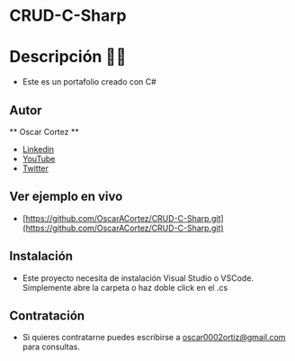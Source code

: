 # CRUD-C-Sharp

# Descripción 👨‍⚖️

* Este es un portafolio creado con C# 

## Autor
** Oscar Cortez **


* [Linkedin](https://www.linkedin.com/in/oscar-cortez-6058401a/) 
* [YouTube](https://youtu.be/E9PlulBIU3U/)
* [Twitter](https://twitter.com/oscar0101?t=rJR55R2Ue-rAKAiJAeuOnQ&s=09/)

## Ver ejemplo en vivo

* [https://github.com/OscarACortez/CRUD-C-Sharp.git](https://github.com/OscarACortez/CRUD-C-Sharp.git)


## Instalación 
* Este proyecto necesita de instalación Visual Studio o VSCode. Simplemente abre la carpeta o haz doble click en el .cs

## Contratación 
* Si quieres contratarne puedes escribirse a oscar0002ortiz@gmail.com para consultas.
